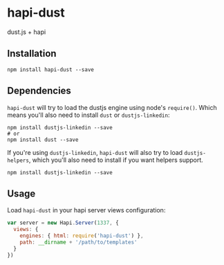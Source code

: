 hapi-dust
=========

dust.js + hapi

## Installation

```
npm install hapi-dust --save
```

## Dependencies

`hapi-dust` will try to load the dustjs engine using node's `require()`. Which
means you'll also need to install `dust` or `dustjs-linkedin`:

```
npm install dustjs-linkedin --save
# or
npm install dust --save
```

If you're using `dustjs-linkedin`, `hapi-dust` will also try to load
`dustjs-helpers`, which you'll also need to install if you want helpers
support.

```
npm install dustjs-linkedin --save
```

## Usage

Load `hapi-dust` in your hapi server views configuration:

```js
var server = new Hapi.Server(1337, {
  views: {
    engines: { html: require('hapi-dust') },
    path: __dirname + '/path/to/templates'
  }
})
```
